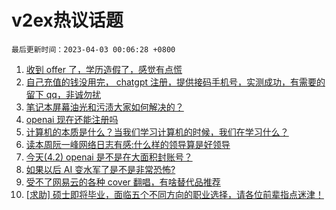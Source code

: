 # v2ex热议话题

`最后更新时间：2023-04-03 00:06:28 +0800`

1. [收到 offer 了，学历造假了，感觉有点慌](https://www.v2ex.com/t/929198)
1. [自己充值的钱没用完， chatgpt 注册，提供接码手机号，实测成功，有需要的留下 qq，非诚勿扰](https://www.v2ex.com/t/929131)
1. [笔记本屏幕油光和污渍大家如何解决的？](https://www.v2ex.com/t/929117)
1. [openai 现在还能注册吗](https://www.v2ex.com/t/929162)
1. [计算机的本质是什么？当我们学习计算机的时候，我们在学习什么？](https://www.v2ex.com/t/929153)
1. [读本周阮一峰网络日志有感:什么样的领导算是好领导](https://www.v2ex.com/t/929128)
1. [今天(4.2) openai 是不是在大面积封账号？](https://www.v2ex.com/t/929132)
1. [如果以后 AI 变水军了是不是非常恐怖?](https://www.v2ex.com/t/929113)
1. [受不了网易云的各种 cover 翻唱，有啥替代品推荐](https://www.v2ex.com/t/929169)
1. [[求助] 硕士即将毕业，面临五个不同方向的职业选择，请各位前辈指点迷津！](https://www.v2ex.com/t/929147)

